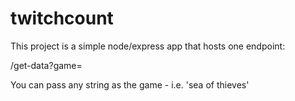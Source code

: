 # twitchcount

This project is a simple node/express app that hosts one endpoint:

/get-data?game=

You can pass any string as the game - i.e. 'sea of thieves'